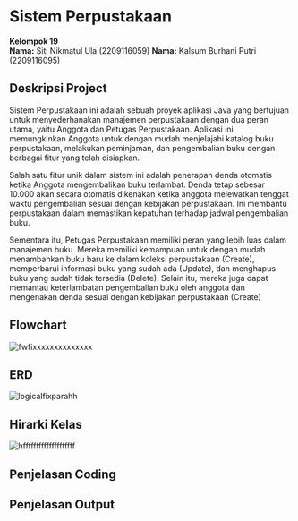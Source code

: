 # Sistem Perpustakaan

**Kelompok 19**  
**Nama:** Siti Nikmatul Ula (2209116059)
**Nama:** Kalsum Burhani Putri (2209116095)

## Deskripsi Project
Sistem Perpustakaan ini adalah sebuah proyek aplikasi Java yang bertujuan untuk menyederhanakan manajemen perpustakaan dengan dua peran utama, yaitu Anggota dan Petugas Perpustakaan. Aplikasi ini memungkinkan Anggota untuk dengan mudah menjelajahi katalog buku perpustakaan, melakukan peminjaman, dan pengembalian buku dengan berbagai fitur yang telah disiapkan.

Salah satu fitur unik dalam sistem ini adalah penerapan denda otomatis ketika Anggota mengembalikan buku terlambat. Denda tetap sebesar 10.000 akan secara otomatis dikenakan ketika anggota melewatkan tenggat waktu pengembalian sesuai dengan kebijakan perpustakaan. Ini membantu perpustakaan dalam memastikan kepatuhan terhadap jadwal pengembalian buku.

Sementara itu, Petugas Perpustakaan memiliki peran yang lebih luas dalam manajemen buku. Mereka memiliki kemampuan untuk dengan mudah menambahkan buku baru ke dalam koleksi perpustakaan (Create), memperbarui informasi buku yang sudah ada (Update), dan menghapus buku yang sudah tidak tersedia (Delete). Selain itu, mereka juga dapat memantau keterlambatan pengembalian buku oleh anggota dan mengenakan denda sesuai dengan kebijakan perpustakaan (Create)

## Flowchart
![fwfixxxxxxxxxxxxxx](https://github.com/sittii/PA-PBO/assets/123925640/c402c090-8989-487f-bc9b-907820e46682)

## ERD
![logicalfixparahh](https://github.com/sittii/PA-PBO/assets/123925640/d2e2f712-bc29-4b93-8001-6d0dc0d225f8)

## Hirarki Kelas
![hffffffffffffffffffff](https://github.com/sittii/PA-PBO/assets/123925640/f332d345-3318-41df-9eb8-fef43e921f05)

## Penjelasan Coding

## Penjelasan Output

